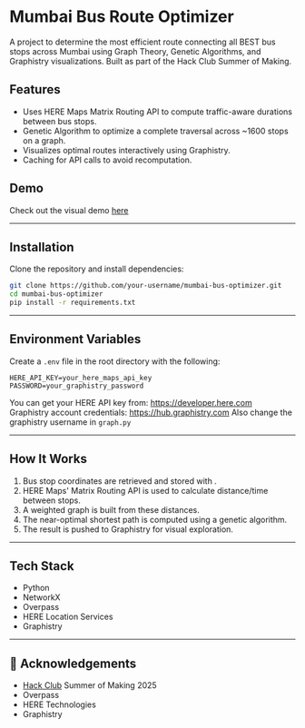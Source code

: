 # Mumbai Bus Route Optimizer

A project to determine the most efficient route connecting all BEST bus stops across Mumbai using Graph Theory, Genetic Algorithms, and Graphistry visualizations. Built as part of the Hack Club Summer of Making.

## Features

- Uses HERE Maps Matrix Routing API to compute traffic-aware durations between bus stops.
- Genetic Algorithm to optimize a complete traversal across ~1600 stops on a graph.
- Visualizes optimal routes interactively using Graphistry.
- Caching for API calls to avoid recomputation.

## Demo

Check out the visual demo [here](https://hub.graphistry.com/graph/graph.html?dataset=7e0ce17e70a1480a98532a2f7e79c805&type=arrow&viztoken=e9f53d84-bebf-438c-a3dd-843d40eb2fff&usertag=0e087153-pygraphistry-0.39.0&splashAfter=false&info=true&play=5000&session=ac35d9488d0c4b45a9c2d9221a127339)

---

## Installation

Clone the repository and install dependencies:

```bash
git clone https://github.com/your-username/mumbai-bus-optimizer.git
cd mumbai-bus-optimizer
pip install -r requirements.txt
```

---

## Environment Variables

Create a `.env` file in the root directory with the following:

```dotenv
HERE_API_KEY=your_here_maps_api_key
PASSWORD=your_graphistry_password
```

You can get your HERE API key from: https://developer.here.com  
Graphistry account credentials: https://hub.graphistry.com
Also change the graphistry username in `graph.py`

---

## How It Works

1. Bus stop coordinates are retrieved and stored with .
2. HERE Maps' Matrix Routing API is used to calculate distance/time between stops.
3. A weighted graph is built from these distances.
4. The near-optimal shortest path is computed using a genetic algorithm.
5. The result is pushed to Graphistry for visual exploration.

---

## Tech Stack

- Python
- NetworkX
- Overpass
- HERE Location Services
- Graphistry

---

## 🙌 Acknowledgements

- [Hack Club](https://hackclub.com/) Summer of Making 2025
- Overpass
- HERE Technologies
- Graphistry
